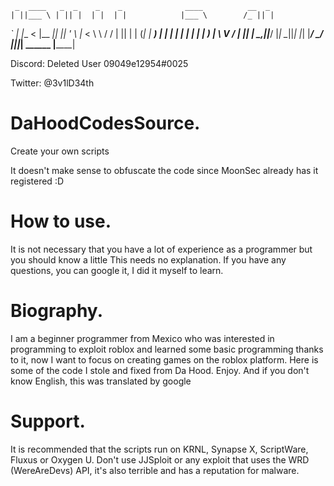      _  ____   _  _    _    _              ____          __  _
    | ||___ \ | || |  | |  | |            |___ \        /_ || |
   _` | |__ < |__   _|| __|| '_ \          |__ < \ \ / / | || |
| (_| | ___) |   | |  | |_ | | | |         ___) | \ V /  | || |
 \__,_||____/    |_|   \__||_| |_|        |____/   \_/   |_||_|
                                   ______
                                  |______|


Discord: Deleted User 09049e12954#0025

Twitter: @3v1lD34th


# DaHoodCodesSource.
Create your own scripts

It doesn't make sense to obfuscate the code since MoonSec already has it registered :D

# How to use.
It is not necessary that you have a lot of experience as a programmer but you should know a little
This needs no explanation. If you have any questions, you can google it, I did it myself to learn.


# Biography.
I am a beginner programmer from Mexico who was interested in programming to exploit roblox and learned some basic programming thanks to it, now I want to focus on creating games on the roblox platform. Here is some of the code I stole and fixed from Da Hood. Enjoy. And if you don't know English, this was translated by google

# Support.
It is recommended that the scripts run on KRNL, Synapse X, ScriptWare, Fluxus or Oxygen U. Don't use JJSploit or any exploit that uses the WRD (WereAreDevs) API, it's also terrible and has a reputation for malware.
